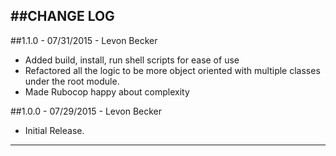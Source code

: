 ##CHANGE LOG
---

##1.1.0 - 07/31/2015 - Levon Becker

* Added build, install, run shell scripts for ease of use
* Refactored all the logic to be more object oriented with multiple classes under the root module.
* Made Rubocop happy about complexity

##1.0.0 - 07/29/2015 - Levon Becker

* Initial Release.

- - -